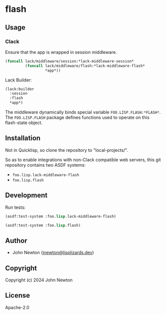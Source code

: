 # flash

## Usage

### Clack

Ensure that the app is wrapped in session middleware.

```lisp
(funcall lack/middleware/session:*lack-middleware-session*
         (funcall lack/middleware/flash:*lack-middleware-flash*
                  *app*))

```

Lack Builder:

```lisp
(lack:builder
  :session
  :flash
  *app*)
```

The middleware dynamically binds special variable `FOO.LISP.FLASH:*FLASH*`. The
`FOO.LISP.FLASH` package defines functions used to operate on this flash-state object.

## Installation

Not in Quicklisp, so clone the repository to "local-projects/".

So as to enable integrations with non-Clack compatible web servers,
this git repository contains two ASDF systems:

* `foo.lisp.lack-middleware-flash`
* `foo.lisp.flash`

## Development

Run tests:

```lisp
(asdf:test-system :foo.lisp.lack-middleware-flash)

(asdf:test-system :foo.lisp.flash)
```

## Author

* John Newton (<a href="mailto:jnewton@lisplizards.dev">jnewton@lisplizards.dev</a>)

## Copyright

Copyright (c) 2024 John Newton

## License

Apache-2.0
